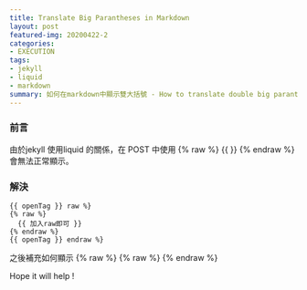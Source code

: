 ```yaml
---
title: Translate Big Parantheses in Markdown
layout: post
featured-img: 20200422-2
categories:
- EXECUTION
tags:
- jekyll
- liquid
- markdown
summary: 如何在markdown中顯示雙大括號 - How to translate double big parantheses in markdown
---
```


### 前言
由於jekyll 使用liquid 的關係，在 POST 中使用 {% raw %} {{  }} {% endraw %} 會無法正常顯示。

### 解決
```{% assign openTag = '{%' %}  
{{ openTag }} raw %}      
{% raw %}
  {{ 加入raw即可 }}
{% endraw %}
{{ openTag }} endraw %}
```
<div class="notice--info">
之後補充如何顯示 {% raw %} {% raw %} {% endraw %}
</div>

Hope it will help !
